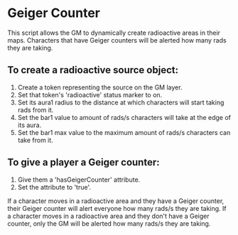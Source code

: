 # Geiger Counter

This script allows the GM to dynamically create radioactive areas in their
maps. Characters that have Geiger counters will be alerted how many rads
they are taking.

## To create a radioactive source object:
1) Create a token representing the source on the GM layer.
2) Set that token's 'radioactive' status marker to on.
3) Set its aura1 radius to the distance at which characters will start
taking rads from it.
4) Set the bar1 value to amount of rads/s characters will take at the edge
of its aura.
5) Set the bar1 max value to the maximum amount of rads/s characters can take
from it.

## To give a player a Geiger counter:
1) Give them a 'hasGeigerCounter' attribute.
2) Set the attribute to 'true'.

If a character moves in a radioactive area and they have a Geiger counter,
their Geiger counter will alert everyone how many rads/s they are taking.
If a character moves in a radioactive area and they don't have a Geiger
counter, only the GM will be alerted how many rads/s they are taking.
